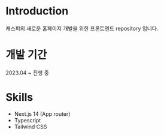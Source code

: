 # Introduction

캐스퍼의 새로운 홈페이지 개발을 위한 프론트엔드 repository 입니다.

# 개발 기간

2023.04 ~ 진행 중

# Skills

- Next.js 14 (App router)
- Typescript
- Tailwind CSS
